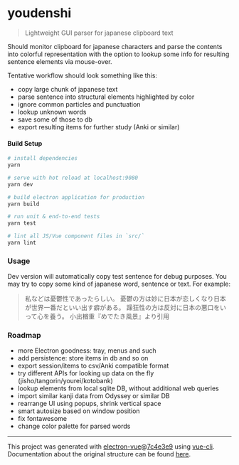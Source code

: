 # youdenshi

> Lightweight GUI parser for japanese clipboard text

Should monitor clipboard for japanese characters 
and parse the contents into colorful representation with 
the option to lookup some info for resulting sentence elements via mouse-over.

Tentative workflow should look something like this:

- copy large chunk of japanese text
- parse sentence into structural elements highlighted by color 
- ignore common particles and punctuation
- lookup unknown words
- save some of those to db
- export resulting items for further study (Anki or similar)

#### Build Setup

``` bash
# install dependencies
yarn

# serve with hot reload at localhost:9080
yarn dev

# build electron application for production
yarn build

# run unit & end-to-end tests
yarn test

# lint all JS/Vue component files in `src/`
yarn lint
```

### Usage

Dev version will automatically copy test sentence for debug purposes.
You may try to copy some kind of japanese word, sentence or text. 
For example:

> 私などは憂鬱性であったらしい。
憂鬱の方は妙に日本が恋しくなり日本が世界一番だといい出す癖がある。
躁狂性の方は反対に日本の悪口をいって心を養う。
小出楢重『めでたき風景』より引用


### Roadmap

- more Electron goodness: tray, menus and such
- add persistence: store items in db and so on
- export session/items to csv/Anki compatible format
- try different APIs for looking up data on the fly (jisho/tangorin/yourei/kotobank)
- lookup elements from local sqlite DB, without additional web queries
- import similar kanji data from Odyssey or similar DB
- rearrange UI using popups, shrink vertical space
- smart autosize based on window position
- fix fontawesome
- change color palette for parsed words

---

This project was generated with [electron-vue](https://github.com/SimulatedGREG/electron-vue)@[7c4e3e9](https://github.com/SimulatedGREG/electron-vue/tree/7c4e3e90a772bd4c27d2dd4790f61f09bae0fcef) using [vue-cli](https://github.com/vuejs/vue-cli). Documentation about the original structure can be found [here](https://simulatedgreg.gitbooks.io/electron-vue/content/index.html).

